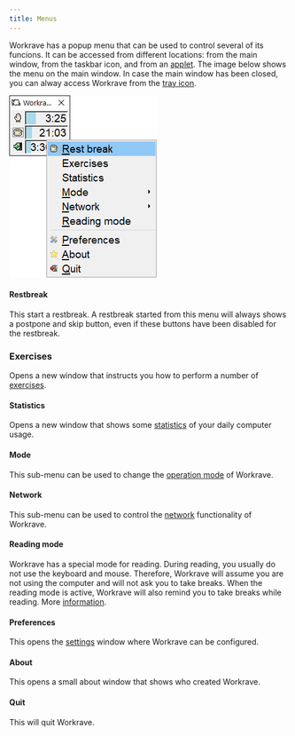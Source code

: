 ```yaml
---
title: Menus
---
```

Workrave has a popup menu that can be used to control several of its funcions.
It can be accessed from different locations: from the main window, from the taskbar icon, and from an [applet](../applets).
The image below shows the menu on the main window.
In case the main window has been closed, you can alway access Workrave from the [tray icon](windows-tray).

![Menu](/images/screenshots/menu-main.png)

#### Restbreak

This start a restbreak. A restbreak started from this menu will always shows a postpone and skip button, even if these buttons have been disabled for the restbreak.

### Exercises

Opens a new window that instructs you how to perform a number of [exercises](../windows/exercises).

#### Statistics

Opens a new window that shows some [statistics](../windows/statistics) of your daily computer usage.

#### Mode

This sub-menu can be used to change the [operation mode](operation-mode) of Workrave.

#### Network

This sub-menu can be used to control the [network](network) functionality of Workrave.

#### Reading mode

Workrave has a special mode for reading. During reading, you usually do not use the keyboard and mouse.
Therefore, Workrave will assume you are not using the computer and will not ask you to take breaks.
When the reading mode is active, Workrave will also remind you to take breaks while reading.
More [information](reading-mode).

#### Preferences

This opens the [settings](../settings) window where Workrave can be configured.

#### About

This opens a small about window that shows who created Workrave.

#### Quit

This will quit Workrave.
